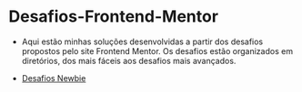 # Desafios-Frontend-Mentor
- Aqui estão minhas soluções desenvolvidas a partir dos desafios propostos pelo site Frontend Mentor.
Os desafios estão organizados em diretórios, dos mais fáceis aos desafios mais avançados.
 
- [Desafios Newbie](https://github.com/HenriqueTavares12/desafios-frontend-mentor/tree/main/newbie)